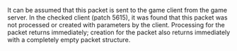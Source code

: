 It can be assumed that this packet is sent to the game client from the game server. In the checked client (patch 5615), it was found that this packet was not processed or created with parameters by the client. Processing for the packet returns immediately; creation for the packet also returns immediately with a completely empty packet structure.
